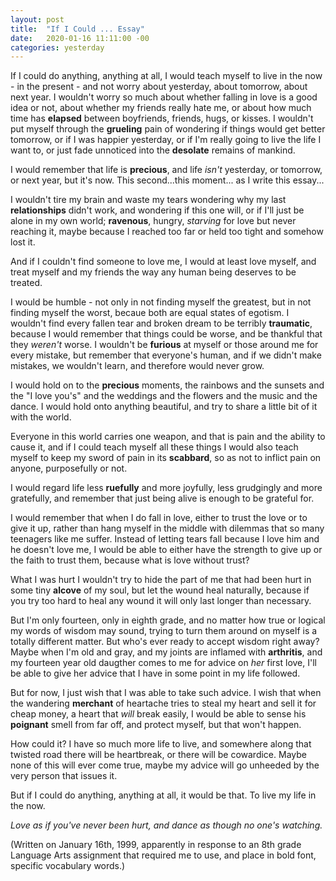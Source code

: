 ```yaml
---
layout: post
title:  "If I Could ... Essay"
date:   2020-01-16 11:11:00 -00
categories: yesterday
---
```


If I could do anything, anything at all,  I would teach myself to live in the now - in the present - and not worry about yesterday, about tomorrow, about next year. <!--more--> I wouldn't worry so much about whether falling in love is a good idea or not, about whether my friends really hate me, or about how much time has **elapsed** between boyfriends, friends, hugs, or kisses. I wouldn't put myself through the **grueling** pain of wondering if things would get better tomorrow, or if I was happier yesterday, or if I'm really going to live the life I want to, or just fade unnoticed into the **desolate** remains of mankind.

I would remember that life is **precious**, and life *isn't* yesterday, or tomorrow, or next year, but it's now. This second...this moment... as I write this essay...

I wouldn't tire my brain and waste my tears wondering why my last **relationships** didn't work, and wondering if this one will, or if I'll just be alone in my own world; **ravenous**, hungry, *starving* for love but never reaching it, maybe because I reached too far or held too tight and somehow lost it.

And if I couldn't find someone to love me, I would at least love myself, and treat myself and my friends the way any human being deserves to be treated.

I would be humble - not only in not finding myself the greatest, but in not finding myself the worst, becaue both are equal states of egotism. I wouldn't find every fallen tear and broken dream to be terribly **traumatic**, because I would remember that things could be worse, and be thankful that they *weren't* worse. I wouldn't be **furious** at myself or those around me for every mistake, but remember that everyone's human, and if we didn't make mistakes, we wouldn't learn, and therefore would never grow.

I would hold on to the **precious** moments, the rainbows and the sunsets and the "I love you's" and the weddings and the flowers and the music and the dance. I would hold onto anything beautiful, and try to share a little bit of it with the world. 

Everyone in this world carries one weapon, and that is pain and the ability to cause it, and if I could teach myself all these things I would also teach myself to keep my sword of pain in its **scabbard**, so as not to inflict pain on anyone, purposefully or not. 

I would regard life less **ruefully** and more joyfully, less grudgingly and more gratefully, and remember that just being alive is enough to be grateful for.

I would remember that when I do fall in love, either to trust the love or to give it up, rather than hang myself in the middle with dilemmas that so many teenagers like me suffer. Instead of letting tears fall because I love him and he doesn't love me, I would be able to either have the strength to give up or the faith to trust them, because what is love without trust?

What I was hurt I wouldn't try to hide the part of me that had been hurt in some tiny **alcove** of my soul, but let the wound heal naturally, because if you try too hard to heal any wound it will only last longer than necessary. 

But I'm only fourteen, only in eighth grade, and no matter how true or logical my words of wisdom may sound, trying to turn them around on myself is a totally different matter. But who's ever ready to accept wisdom right away? Maybe when I'm old and gray, and my joints are inflamed with **arthritis**, and my fourteen year old daugther comes to me for advice on *her* first love, I'll be able to give her advice that I have in some point in my life followed. 

But for now, I just wish that I was able to take such advice. I wish that when the wandering **merchant** of heartache tries to steal my heart and sell it for cheap money, a heart that *will* break easily, I would be able to sense his **poignant** smell from far off, and protect myself, but that won't happen.

How could it? I have so much more life to live, and somewhere along that twisted road there will be heartbreak, or there will be cowardice. Maybe none of this will ever come true, maybe my advice will go unheeded by the very person that issues it.

But if I could do anything, anything at all, it would be that. To live my life in the now.

*Love as if you've never been hurt, and dance as though no one's watching.*


(Written on January 16th, 1999, apparently in response to an 8th grade Language Arts assignment that required me to use, and place in bold font, specific vocabulary words.)
